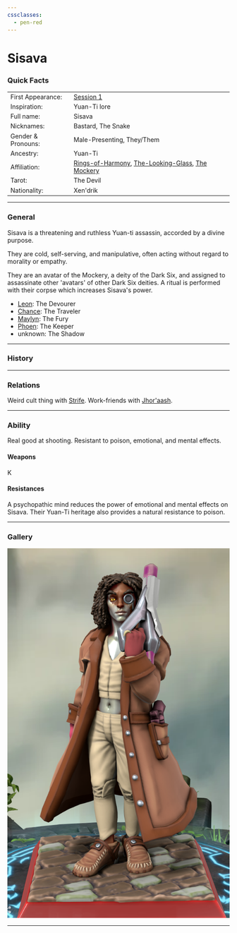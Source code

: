 ```yaml
---
cssclasses:
  - pen-red
---
```

<link rel="stylesheet" href="https://cdn.jsdelivr.net/npm/rpg-awesome@latest/css/rpg-awesome.min.css">
<link rel="stylesheet" href="https://cdn.jsdelivr.net/npm/remixicon@4.5.0/fonts/remixicon.min.css"> 

# Sisava <i class="ra ra-snake"></i>
### Quick Facts

|                    |                                                                                                                                                                            |
| ------------------ | -------------------------------------------------------------------------------------------------------------------------------------------------------------------------- |
| First Appearance:  | [Session 1](../../Session-Notes/-1-Gathering-Storms/Session-1--And-their-shadows-will-spread-like-oil.md)                                                                 |
| Inspiration:       | Yuan-Ti lore                                                                                                                                                               |
| Full name:         | Sisava                                                                                                                                                                     |
| Nicknames:         | Bastard, The Snake                                                                                                                                                         |
| Gender & Pronouns: | Male-Presenting, They/Them                                                                                                                                                 |
| Ancestry:          | Yuan-Ti                                                                                                                                                                    |
| Affiliation:       | [Rings-of-Harmony](../../Groups/Rings-of-Harmony.md), [The-Looking-Glass](../../Groups/The-Looking-Glass.md), [The Mockery](https://eberron.fandom.com/wiki/The_Mockery) |
| Tarot:             | The Devil                                                                                                                                                                  |
| Nationality:       | Xen'drik                                                                                                                                                                   |
***
### General <i class="ri-checkbox-blank-line"></i>

Sisava is a threatening and ruthless Yuan-ti assassin, accorded by a divine purpose.

They are cold, self-serving, and manipulative, often acting without regard to morality or empathy.

They are an avatar of the Mockery, a deity of the Dark Six, and assigned to assassinate other 'avatars' of other Dark Six deities. A ritual is performed with their corpse which increases Sisava's power.
* [Leon](../Leon.md): The Devourer
* [Chance](../Chance.md): The Traveler
* [Maylyn](../Maylyn.md): The Fury
* [Phoen](../Phoen.md): The Keeper
* unknown: The Shadow

***
### History <i class="ri-history-line"></i>


***
### Relations <i class="ri-user-line"></i>
Weird cult thing with [Strife](../Strife.md).
Work-friends with [Jhor'aash](../Jhor'aash.md).

***
### Ability <i class="ri-star-line"></i>
Real good at shooting. Resistant to poison, emotional, and mental effects.

#### Weapons
K

#### Resistances
A psychopathic mind reduces the power of emotional and mental effects on Sisava.
Their Yuan-Ti heritage also provides a natural resistance to poison.

***
### Gallery <i class="ri-image-line"></i>

![sisavaHeroForge](../-images/sisavaHeroForge.png)

***
